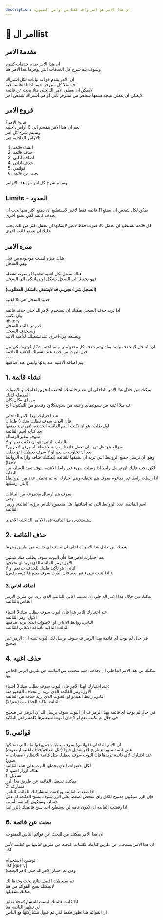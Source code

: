 ```yaml
---
description: ان هذا الامر هو امر واحد فقط من اوامر الميوزك
---
```


# 📄 امر الlist

## مقدمة الامر

ان هذا الامر يقدم خدمات كثيره\
وسوف يتم شرح كل الخدمات التي يوفرها هذا الامر هنا\
\
ان الامر يقدم قواعد بيانات لكل اشتراك\
ف مثلا كل سيرفر لديه الداتا الخاصه فيه\
لايمكن ان يعطي الامر الداخلي مثلا بحث عن قائمة\
لايمكن ان يعطي نتيجه صنعها شخص من سيرفر ثاني او من اشتراك شخص اخر

## فروع الامر

فروع الامر؟\
نعم ان هذا الامر يتقسم الى 6 اوامر داخليه\
وسيتم شرح كل امر\
الاوامر الداخليه هي:

1. انشاء قائمة
2. حذف قائمة
3. اضافه اغاني
4. حذف اغاني
5. قوائمي
6. بحث عن قائمة

وسيتم شرح كل امر من هذه الاوامر

## Limits - الحدود

يمكن لكل شخص ان يصنع 11 قائمه فقط لاغير لايستطيع ان يصنع اكثر منها يجب ان يحذف قائمه لكي يصنع اخرى\
\
كل قائمه تستطيع ان تحمل 30 صوت فقط لاغير لايمكنها ان تحمل اكثر من ذلك يجب عليك ان تصنع قائمه اخرى

## ميزه الامر

هناك ميزه ليست موجوده من قبل\
وهي السجل\
\
هناك سجل لكل اغنيه تفتحها او صوت تشغله\
فهو يحفظ الى السجل بشكل اوتوماتيكي الى السجل\
\
&#x20;**(السجل شيء تجريبي قد لايشتغل بالشكل المطلوب)** \
\
حدود السجل هي 15 اغنيه\
\------\
اذا تريد حذف السجل يمكنك ان تستخدم الامر الداخلي حذف قائمه\
وان تكتب\
history\
ك رمز قائمه للسجل\
وسيحذف السجل\
ويصنعه مره اخرى عند تشغيلك للأغنيه الاتيه\
\
ان السجل لاينحذف وانما يعاد ويتم حذف كل محتواه ويتم صناعته بشكل اوتوماتيكي من قبل البوت من جديد عند تشغيلك للاغنيه القادمه\
\----\
يتم اضافه الاغنيه عند بدئها وليس عند اضافتها

## 1. انشاء قائمة

يمكنك من خلال هذا الامر الداخلي ان تصنع قائمتك الخاصه لتخزين اغانيك او الاصوات المفضله لديك\
من اي مكان كان\
ف مثلا اغنيه من سبوتيفاي واغنيه من ساوندكلاود وفيديو من التيكتوك الخ\
\
عند اختيارك لهذا الامر الداخلي\
فأن البوت سوف يطلب منك 3 طلبات\
اول طلب: هو ان تكتب اسم القائمه الجديده التي تريد صنعها\
بعد كتابه اسم القائمة\
سوف تتغير الرسالة\
بالطلب الثاني: هو ان تكتب نعم او لا \
سؤاله هو: هل تريد ان تجعل قائمتك مرئية لاعضاء السيرفر الاخرين؟\
بعد ان تجاوب ب نعم او لا سوف يعطيك اخر طلب\
وهو: ان ترسل جميع الروابط التي تريد ان تضيفها للقائمه (يمكنك اضافه وازاله الروابط لاحقا)\
لكن يجب عليك ان ترسل رابط اذا رسلت شيء غير رابط الاغنيه سوف تعيد العمليه من البدايه\
(اذا رسلت رابط غير مدعوم سوف يتم تخطيه ويتم اخبارك انه تم تخطي عدد من الروابط التي ارسلتها)\
\
سوف يتم ارسال مجموعه من البيانات\
وهي: \
اسم القائمة, عدد الروابط التي تم اضافتها, هل مسموح للناس برؤيه القائمة, ورمز القائمه\
\
ستستخدم رمز القائمة في الاوامر الداخليه الاخرى

## 2. حذف القائمة

يمكنك من خلال هذا الامر الداخلي ان تحذف اي قائمة عن طريق رمزها\
\
عند اختيارك للامر هذا فأن البوت سوف يطلب منك شيئين\
الاول: رمز القائمة الذي تريد ان تحذفها\
الثاني: هو تاكيد طلبك للحذف ب نعم او لا\
(اذا كتبت شيء غير نعم فان البوت سوف يعتبرها كلمه رفض!)

### 3.اضافه اغاني

يمكنك من خلال هذا الامر الداخلي ان تضيف اغاني للقائمه الذي تريد عن طريق الرمز الخاص بالقائمة\
\
عند اختيارك للامر هذا فأن البوت سوف يطلب منك 3 اشياء\
الاول: رمز القائمة\
الثاني: روابط الاغاني او الاصوات الذي تريد اضافتها\
الثالث: التاكيد بأضافه الاغاني للقائمة\
\
في حال لم يوجد اي قائمة بهذا الرمز ف سوف يرسل لك البوت تنبيه ان: الرمز غير صحيح

## 4. حذف اغنيه

يمكنك من هذا الامر الداخلي ان تحذف اغنيه محدده من القائمة عن طريق الرمز الخاص بها\
\
عند اختيارك لهذا الامر فان البوت سوف يطلب منك 3 اشياء:\
الاول: رمز القائمة الذي تريد ان تحذف الفيديو منه\
الثاني: رابط الفيديو او الصوت الذي تريد حذفه من القائمة\
الثالث: تاكيد الحذف ب (نعم/لا)\
\
في حال لم يوجد اي قائمة بهذا الرمز ف ان البوت سوف يرسل لك ان الرمز غير صحيح\
في حال لم تكتب نعم او لا فان البوت سيعتبرها كلمه رفض التاكيد

## 5.قوائمي

ان الامر الداخلي (قوائمي) سوف يعطيك جميع قوائمك التي تمتلكها\
على قائمة منيو مع تاريخ اخر تعديل فيها (مثل اضافه/حذف اغنيه او صوت)\
عند اختيارك لأي قائمة تريدها فإن البوت سوف يعطيك مثل قائمة الانتظار (صفحات + صور)\
لكل الاصوات الذي يحملها البوت على هذه القائمة\
هناك ازرار اهمها 2\
1: تشغيل\
يمكنك تشغيل القائمه عن طريق هذا الزر\
2: مشاركه\
اذا صنعت القائمة ووافقت لمشاركتك للقائمه للناس\
فإن الزر سيكون مفتوح للكل واي شخص يضغط على الزر سوف ينسخ القائمه له على حسابه وستكون القائمه بأسمه\
اذا رفضت القائمه ان تكون عامه لن يستطيع احد نسخ قائمتك بالزر ابدا

## 6. بحث عن قائمة

ان هذا الامر يمكنك من البحث عن قوائم الناس المفتوحه\
\
ان هذا الامر يستخدم عن طريق كتابتك لكلمات البحث عن طريق كتابتها مع كتابتك لأمر list\
\
توضيح الاستخدام:\
list \[query]\
ومن ثم اختيار الامر الداخلي (امر البحث)\
\
ثم سيعطيك افضل نتائج بحث وجدها لك\
لايمكنك نسخ القوائم من هنا\
يمكنك تشغيلها\
\
اذا كانت قائمتك ليست للمشاركه فلا تقلق\
لن تظهر القائمه هنا\
ان القوائم هنا تظهر فقط التي تم قبول مشاركتها مع الناس
